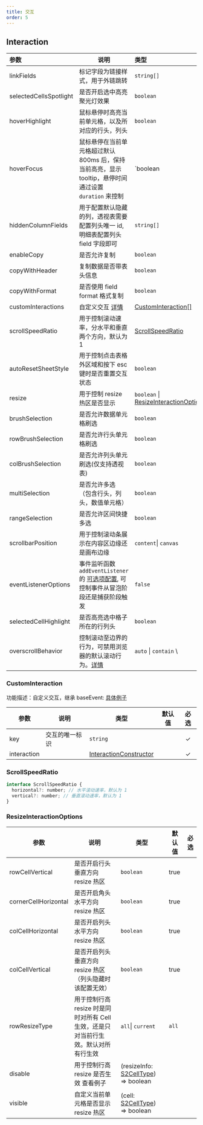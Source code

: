 ```yaml
---
title: 交互
order: 5
---
```


## Interaction

| 参数                                   | 说明                                                                                                                                     | 类型                                                                                     | 默认值                                                   | 必选  |
|:-------------------------------------|----------------------------------------------------------------------------------------------------------------------------------------| :--------------------------------------------------------------------------------------- |:------------------------------------------------------| :---: |
| linkFields                           | 标记字段为链接样式，用于外链跳转                                                                                                                       | `string[]`                                                                               |                                                       |       |
| selectedCellsSpotlight               | 是否开启选中高亮聚光灯效果                                                                                                                          | `boolean`                                                                                | `false`                                               |       |
| hoverHighlight                       | 鼠标悬停时高亮当前单元格，以及所对应的行头，列头                                                                                                               | `boolean`                                                                                | `true`                                                |       |
| hoverFocus                           | 鼠标悬停在当前单元格超过默认 800ms 后，保持当前高亮，显示 tooltip，悬停时间通过设置 `duration` 来控制                                                                       | `boolean | {duration: number}`                                   | `true`  |       |
| hiddenColumnFields                   | 用于配置默认隐藏的列，透视表需要配置列头唯一 id, 明细表配置列头 field 字段即可                                                                                          | `string[]`                                                                               |                                                       |       |
| enableCopy                           | 是否允许复制                                                                                                                                 | `boolean`                                                                                | `false`                                               |       |
| copyWithHeader                       | 复制数据是否带表头信息                                                                                                                            | `boolean`                                                                                | `false`                                               |       |
| copyWithFormat                       | 是否使用 field format 格式复制                                                                                                                 | `boolean`                                                                                | `false`                                               |       |
| customInteractions                   | 自定义交互 [详情](/zh/docs/manual/advanced/interaction/custom)                                                                                | [CustomInteraction[]](#custominteraction)                                                |                                                       |       |
| scrollSpeedRatio                     | 用于控制滚动速率，分水平和垂直两个方向，默认为 1                                                                                                              | [ScrollSpeedRatio](#scrollspeedratio)                                |                                                       |       |
| autoResetSheetStyle                  | 用于控制点击表格外区域和按下 esc 键时是否重置交互状态                                                                                                          | `boolean`                                                                                | `true`                                                |       |
| resize                               | 用于控制 resize 热区是否显示                                                                                                                     | `boolean`   \| [ResizeInteractionOptions](#resizeinteractionoptions) | `true`  |       |
| brushSelection                       | 是否允许数据单元格刷选                                                                                                                            | `boolean` | `true`                                                |       |
| rowBrushSelection                       | 是否允许行头单元格刷选                                                                                                                            | `boolean` | `false`                                               |       |
| colBrushSelection                       | 是否允许列头单元刷选(仅支持透视表)                                                                                                                     | `boolean` | `false`                                               |       |
| multiSelection                       | 是否允许多选 （包含行头，列头，数值单元格）                                                                                                                 | `boolean` | `true`                                                |       |
| rangeSelection                       | 是否允许区间快捷多选                                                                                                                             | `boolean` | `true`                                                |       |
| scrollbarPosition                    | 用于控制滚动条展示在内容区边缘还是画布边缘                                                                                                                  | `content`\| `canvas`                                              | `content`  |   |
| eventListenerOptions                 | 事件监听函数 `addEventListener` 的 [可选项配置](https://developer.mozilla.org/zh-CN/docs/Web/API/EventTarget/addEventListener), 可控制事件从冒泡阶段还是捕获阶段触发 | `false`  |                                                       |
| selectedCellHighlight                | 是否高亮选中格子所在的行列头                                                                                                                         | `boolean` | `false`                                               |       |
| overscrollBehavior                   | 控制滚动至边界的行为，可禁用浏览器的默认滚动行为。[详情](/zh/docs/manual/advanced/interaction/basic/#修改滚动至边界行为)                                                   | `auto` \| `contain` \                                           | `none` \| null  |  `auto` |

### CustomInteraction

功能描述：自定义交互，继承 baseEvent:  [具体例子](/zh/docs/manual/advanced/interaction/custom)

| 参数        | 说明           | 类型                                              | 默认值 | 必选  |
| ----------- | -------------- | ------------------------------------------------- | ------ | :---: |
| key         | 交互的唯一标识 | `string`                                          |        |   ✓   |
| interaction |                | [InteractionConstructor](/zh/docs/api/basic-class/interaction#interactionconstructor) |        |   ✓   |

### ScrollSpeedRatio

```js
interface ScrollSpeedRatio {
  horizontal?: number; // 水平滚动速率，默认为 1
  vertical?: number; // 垂直滚动速率，默认为 1
}
```

### ResizeInteractionOptions

| 参数                 | 说明                                                                               | 类型              | 默认值 | 必选  |
| -------------------- | ---------------------------------------------------------------------------------- | ----------------- | ------ | :---: |
| rowCellVertical      | 是否开启行头垂直方向 resize 热区                                                   | `boolean`         | true   |       |
| cornerCellHorizontal | 是否开启角头水平方向 resize 热区                                                   | `boolean`         | true   |       |
| colCellHorizontal    | 是否开启列头水平方向 resize 热区                                                   | `boolean`         | true   |       |
| colCellVertical      | 是否开启列头垂直方向 resize 热区 （列头隐藏时该配置无效）                                                   | `boolean`         | true   |       |
| rowResizeType        | 用于控制行高 resize 时是同时对所有 Cell 生效，还是只对当前行生效。默认对所有行生效 | `all`\| `current` | `all`  |       |
| disable        | 用于控制行高 resize 是否生效 查看例子 | (resizeInfo: [S2CellType](/zh/docs/api/components/sheet-component#resizeinfo)) => boolean |   |       |
| visible        | 自定义当前单元格是否显示 resize 热区 | (cell: [S2CellType](/zh/docs/api/basic-class/base-cell)) => boolean |   |       |

